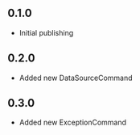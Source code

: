 ## 0.1.0

- Initial publishing

## 0.2.0

- Added new DataSourceCommand

## 0.3.0

- Added new ExceptionCommand
